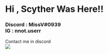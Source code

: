 # Hi , Scyther Was Here!!
<h3>Discord : MissV#0939 <br> IG : nnot.userr</h3>
Contact me in discord
<br>
<img src="https://c.tenor.com/VrzXhtoSwcsAAAAd/hacker-typing.gif"/>
